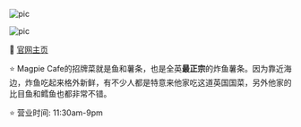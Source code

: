 ![pic](https://media-cdn.tripadvisor.com/media/photo-p/08/ca/48/e2/photo0jpg.jpg)

![pic](https://media-cdn.tripadvisor.com/media/photo-f/1d/b0/ff/3e/caption.jpg)

🔗 [官网主页](http://www.magpiecafe.co.uk/)

⭐ Magpie Cafe的招牌菜就是鱼和薯条，也是全英**最正宗**的炸鱼薯条。因为靠近海边，炸鱼吃起来格外新鲜，有不少人都是特意来他家吃这道英国国菜，另外他家的比目鱼和鳕鱼也都非常不错。

⭐ 营业时间: 11:30am-9pm